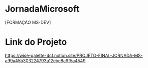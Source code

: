 # JornadaMicrosoft
[FORMAÇÃO MS-DEV] 

# Link do Projeto
https://wise-galette-4cf.notion.site/PROJETO-FINAL-JORNADA-MS-a99a45b303224793a12ebe8a9f5a4549



